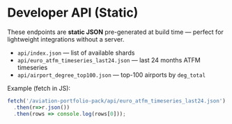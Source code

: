 # Developer API (Static)

These endpoints are **static JSON** pre-generated at build time — perfect for lightweight integrations without a server.

- `api/index.json` — list of available shards
- `api/euro_atfm_timeseries_last24.json` — last 24 months ATFM timeseries
- `api/airport_degree_top100.json` — top-100 airports by `deg_total`

Example (fetch in JS):

```js
fetch('/aviation-portfolio-pack/api/euro_atfm_timeseries_last24.json')
  .then(r=>r.json())
  .then(rows => console.log(rows[0]));
```
